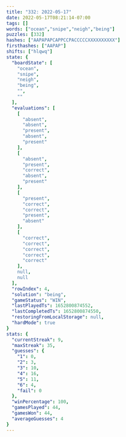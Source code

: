 ```yaml
---
title: "332: 2022-05-17"
date: 2022-05-17T08:21:14-07:00
tags: []
words: ["ocean","snipe","neigh","being"]
puzzles: [332]
hashes: ["AAPAPAPCAPPCCPACCCCCXXXXXXXXXX"]
firsthashes: ["AAPAP"]
shifts: ["hlqwq"]
state: {
  "boardState": [
    "ocean",
    "snipe",
    "neigh",
    "being",
    "",
    ""
  ],
  "evaluations": [
    [
      "absent",
      "absent",
      "present",
      "absent",
      "present"
    ],
    [
      "absent",
      "present",
      "correct",
      "absent",
      "present"
    ],
    [
      "present",
      "correct",
      "correct",
      "present",
      "absent"
    ],
    [
      "correct",
      "correct",
      "correct",
      "correct",
      "correct"
    ],
    null,
    null
  ],
  "rowIndex": 4,
  "solution": "being",
  "gameStatus": "WIN",
  "lastPlayedTs": 1652800874552,
  "lastCompletedTs": 1652800874550,
  "restoringFromLocalStorage": null,
  "hardMode": true
}
stats: {
  "currentStreak": 9,
  "maxStreak": 35,
  "guesses": {
    "1": 0,
    "2": 3,
    "3": 10,
    "4": 16,
    "5": 11,
    "6": 4,
    "fail": 0
  },
  "winPercentage": 100,
  "gamesPlayed": 44,
  "gamesWon": 44,
  "averageGuesses": 4
}
---
```


<!-- more -->
